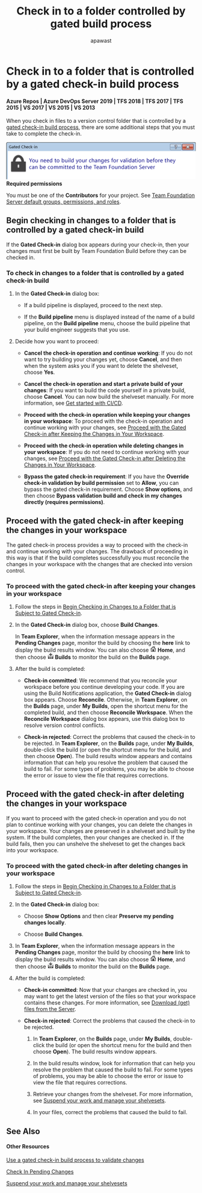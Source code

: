 ﻿---
title: Check in to a folder controlled by gated build process
titleSuffix: Azure Repos
description: Check in to a folder that is controlled by a gated check-in build process
ms.assetid: 28fabf92-d3e0-43bb-96b5-7e5c10baa336
ms.technology: devops-code-tfvc
ms.author: apawast
author: apawast
ms.topic: conceptual
ms.date: 08/10/2016
monikerRange: '>= tfs-2015'
---


# Check in to a folder that is controlled by a gated check-in build process

#### Azure Repos | Azure DevOps Server 2019 | TFS 2018 | TFS 2017 | TFS 2015 | VS 2017 | VS 2015 | VS 2013

When you check in files to a version control folder that is controlled by a [gated check-in build process](../../pipelines/build/triggers.md), there are some additional steps that you must take to complete the check-in.

![Build process](media/check-folder-controlled-by-gated-check-build-process/IC572351.png)
**Required permissions**

You must be one of the **Contributors** for your project. See [Team Foundation Server default groups, permissions, and roles](https://msdn.microsoft.com/library/ms253077).

<a name="begin_checkin"></a>

## Begin checking in changes to a folder that is controlled by a gated check-in build

If the **Gated Check-in** dialog box appears during your check-in, then your changes must first be built by Team Foundation Build before they can be checked in.

### To check in changes to a folder that is controlled by a gated check-in build

1.  In the **Gated Check-in** dialog box:

    -   If a build pipeline is displayed, proceed to the next step.

    -   If the **Build pipeline** menu is displayed instead of the name of a build pipeline, on the **Build pipeline** menu, choose the build pipeline that your build engineer suggests that you use.

2.  Decide how you want to proceed:

    -   **Cancel the check-in operation and continue working**: If you do not want to try building your changes yet, choose **Cancel**, and then when the system asks you if you want to delete the shelveset, choose **Yes**.

    -   **Cancel the check-in operation and start a private build of your changes**: If you want to build the code yourself in a private build, choose **Cancel**. You can now build the shelveset manually. For more information, see [Get started with CI/CD](../../pipelines/get-started-designer.md).

    -   **Proceed with the check-in operation while keeping your changes in your workspace**: To proceed with the check-in operation and continue working with your changes, see [Proceed with the Gated Check-in after Keeping the Changes in Your Workspace](check-folder-controlled-by-gated-check-build-process.md#proceed_and_keep_changes).

    -   **Proceed with the check-in operation while deleting changes in your workspace**: If you do not need to continue working with your changes, see [Proceed with the Gated Check-in after Deleting the Changes in Your Workspace](check-folder-controlled-by-gated-check-build-process.md#proceed_and_delete_changes).

    -   **Bypass the gated check-in requirement**: If you have the **Override check-in validation by build permission** set to **Allow**, you can bypass the gated check-in requirement. Choose **Show options**, and then choose **Bypass validation build and check in my changes directly (requires permissions)**.

<a name="proceed_and_keep_changes"></a>

## Proceed with the gated check-in after keeping the changes in your workspace

The gated check-in process provides a way to proceed with the check-in and continue working with your changes. The drawback of proceeding in this way is that if the build completes successfully you must reconcile the changes in your workspace with the changes that are checked into version control.

### To proceed with the gated check-in after keeping your changes in your workspace

1.  Follow the steps in [Begin Checking in Changes to a Folder that is Subject to Gated Check-in](check-folder-controlled-by-gated-check-build-process.md#begin_checkin).

2.  In the **Gated Check-in** dialog box, choose **Build Changes**.

    In **Team Explorer**, when the information message appears in the **Pending Changes** page, monitor the build by choosing the **here** link to display the build results window. You can also choose ![Build process](media/check-folder-controlled-by-gated-check-build-process/IC547418.png) **Home**, and then choose ![Build process](media/check-folder-controlled-by-gated-check-build-process/IC588244.png) **Builds** to monitor the build on the **Builds** page.

3.  After the build is completed:

    -   **Check-in committed**: We recommend that you reconcile your workspace before you continue developing your code. If you are using the Build Notifications application, the **Gated Check-in** dialog box appears. Choose **Reconcile**. Otherwise, in **Team Explorer**, on the **Builds** page, under **My Builds**, open the shortcut menu for the completed build, and then choose **Reconcile Workspace**. When the **Reconcile Workspace** dialog box appears, use this dialog box to resolve version control conflicts.

    -   **Check-in rejected**: Correct the problems that caused the check-in to be rejected. In **Team Explorer**, on the **Builds** page, under **My Builds**, double-click the build (or open the shortcut menu for the build, and then choose **Open**). The build results window appears and contains information that can help you resolve the problem that caused the build to fail. For some types of problems, you may be able to choose the error or issue to view the file that requires corrections.

<a name="proceed_and_delete_changes"></a>

## Proceed with the gated check-in after deleting the changes in your workspace

If you want to proceed with the gated check-in operation and you do not plan to continue working with your changes, you can delete the changes in your workspace. Your changes are preserved in a shelveset and built by the system. If the build completes, then your changes are checked in. If the build fails, then you can unshelve the shelveset to get the changes back into your workspace.

### To proceed with the gated check-in after deleting changes in your workspace

1.  Follow the steps in [Begin Checking in Changes to a Folder that is Subject to Gated Check-in](check-folder-controlled-by-gated-check-build-process.md#begin_checkin).

2.  In the **Gated Check-in** dialog box:

    -   Choose **Show Options** and then clear **Preserve my pending changes locally**.

    -   Choose **Build Changes**.

3.  In **Team Explorer**, when the information message appears in the **Pending Changes** page, monitor the build by choosing the **here** link to display the build results window. You can also choose ![Build process](media/check-folder-controlled-by-gated-check-build-process/IC547418.png) **Home**, and then choose ![Build process](media/check-folder-controlled-by-gated-check-build-process/IC588244.png) **Builds** to monitor the build on the **Builds** page.

4.  After the build is completed:

    -   **Check-in committed**: Now that your changes are checked in, you may want to get the latest version of the files so that your workspace contains these changes. For more information, see [Download (get) files from the Server](download-get-files-from-server.md).

    -   **Check-in rejected**: Correct the problems that caused the check-in to be rejected.

        1.  In **Team Explorer**, on the **Builds** page, under **My Builds**, double-click the build (or open the shortcut menu for the build and then choose **Open**). The build results window appears.

        2.  In the build results window, look for information that can help you resolve the problem that caused the build to fail. For some types of problems, you may be able to choose the error or issue to view the file that requires corrections.

        3.  Retrieve your changes from the shelveset. For more information, see [Suspend your work and manage your shelvesets](suspend-your-work-manage-your-shelvesets.md).

        4.  In your files, correct the problems that caused the build to fail.

## See Also

#### Other Resources

 [Use a gated check-in build process to validate changes](../../pipelines/build/triggers.md) 

 [Check In Pending Changes](https://msdn.microsoft.com/library/ms181411) 

 [Suspend your work and manage your shelvesets](suspend-your-work-manage-your-shelvesets.md) 
